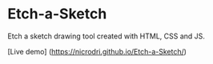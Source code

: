 # Etch-a-Sketch


Etch a sketch drawing tool created with HTML, CSS and JS.

[Live demo] (https://nicrodri.github.io/Etch-a-Sketch/)
